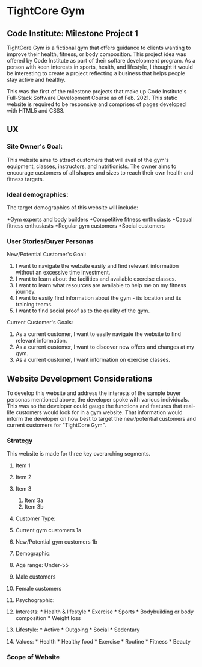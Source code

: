 # TightCore Gym
## Code Institute: Milestone Project 1


TightCore Gym is a fictional gym that offers guidance to clients wanting to improve their health, fitness, or body composition. This project idea was offered by Code Institute as part of their softare development program. As a person with keen interests in sports, health, and lifestyle, I thought it would be interesting to create a project reflecting a business that helps people stay active and healthy. 

This was the first of the milestone projects that make up Code Institute's Full-Stack Software Development Course as of Feb. 2021.
This static website is required to be responsive and comprises of pages developed with HTML5 and CSS3.

## UX

### Site Owner's Goal:
This website aims to attract customers that will avail of the gym's equipment, classes, instructors, and nutritionists. The owner aims to encourage customers of all shapes and sizes to reach their own health and fitness targets.

### Ideal demographics:
The target demographics of this website will include:

*Gym experts and body builders
*Competitive fitness enthusiasts
*Casual fitness enthusiasts
*Regular gym customers
*Social customers

### User Stories/Buyer Personas

New/Potential Customer's Goal:
1. I want to navigate the website easily and find relevant information without an excessive time investment.
2. I want to learn about the facilities and available exercise classes.
3. I want to learn what resources are available to help me on my fitness journey.
4. I want to easily find information about the gym - its location and its training teams.
5. I want to find social proof as to the quality of the gym.

Current Customer's Goals:
1. As a current customer, I want to easily navigate the website to find relevant information.
2. As a current customer, I want to discover new offers and changes at my gym.
3. As a current customer, I want information on exercise classes.

## Website Development Considerations
To develop this website and address the interests of the sample buyer personas mentioned above, the developer spoke with various individuals. This was so the developer could gauge the functions and features that real-life customers would look for in a gym website. That information would inform the developer on how best to target the new/potential customers and current customers for "TightCore Gym".

### Strategy
This website is made for three key overarching segments.

1. Item 1
1. Item 2
1. Item 3
   1. Item 3a
   1. Item 3b

1. Customer Type:
  1. Current gym customers 1a
  2. New/Potential gym customers 1b

2. Demographic:
  1. Age range: Under-55
  2. Male customers
  3. Female customers

3. Psychographic:
  1. Interests:
    * Health & lifestyle
    * Exercise
    * Sports
    * Bodybuilding or body composition
    * Weight loss

  2. Lifestyle:
    * Active 
    * Outgoing
    * Social
    * Sedentary

  3. Values:
    * Health
    * Healthy food
    * Exercise
    * Routine
    * Fitness
    * Beauty

### Scope of Website

